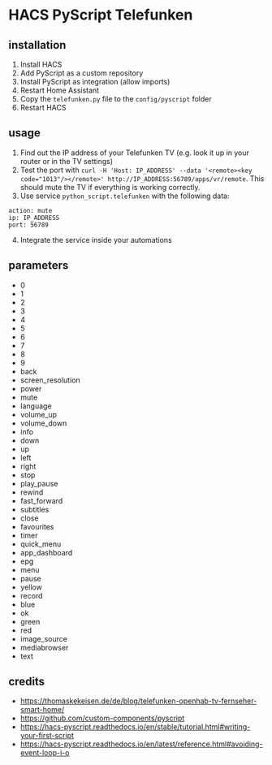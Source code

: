 # HACS PyScript Telefunken

## installation
1. Install HACS
2. Add PyScript as a custom repository
3. Install PyScript as integration (allow imports)
4. Restart Home Assistant
5. Copy the `telefunken.py` file to the `config/pyscript` folder
6. Restart HACS

## usage
1. Find out the IP address of your Telefunken TV (e.g. look it up in your router or in the TV settings)
2. Test the port with `curl -H 'Host: IP_ADDRESS' --data '<remote><key code="1013"/></remote>' http://IP_ADDRESS:56789/apps/vr/remote`. This should mute the TV if everything is working correctly.
3. Use service `python_script.telefunken` with the following data:
```
action: mute
ip: IP_ADDRESS
port: 56789
```
4. Integrate the service inside your automations

## parameters
- 0
- 1
- 2
- 3
- 4
- 5
- 6
- 7
- 8
- 9
- back
- screen_resolution
- power
- mute
- language
- volume_up
- volume_down
- info
- down
- up
- left
- right
- stop
- play_pause
- rewind
- fast_forward
- subtitles
- close
- favourites
- timer
- quick_menu
- app_dashboard
- epg
- menu
- pause
- yellow
- record
- blue
- ok
- green
- red
- image_source
- mediabrowser
- text

## credits
- https://thomaskekeisen.de/de/blog/telefunken-openhab-tv-fernseher-smart-home/
- https://github.com/custom-components/pyscript
- https://hacs-pyscript.readthedocs.io/en/stable/tutorial.html#writing-your-first-script
- https://hacs-pyscript.readthedocs.io/en/latest/reference.html#avoiding-event-loop-i-o
